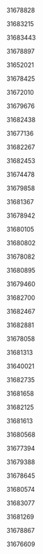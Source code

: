 31678828

31683215

31683443

31678897

31652021

31678425

31672010

31679676

31682438

31677136

31682267

31682453

31674478

31679858

31681367

31678942

31680105

31680802

31678082

31680895

31679460

31682700

31682467

31682881

31678058

31681313

31640021

31682735

31681658

31682125

31681613

31680568

31677394

31679388

31678645

31680574

31683077

31681269

31678867

31676609

